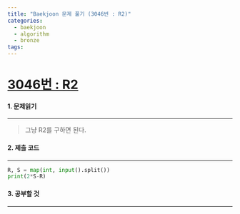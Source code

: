 ```yaml
---
title: "Baekjoon 문제 풀기 (3046번 : R2)"
categories:
  - baekjoon
  - algorithm
  - bronze
tags:
---
```



# [3046번 : R2](https://www.acmicpc.net/problem/3046)

#### 1. 문제읽기
---

> 그냥 R2를 구하면 된다.  

#### 2. 제출 코드 
---

```python
R, S = map(int, input().split())
print(2*S-R)
```

#### 3. 공부할 것
---


